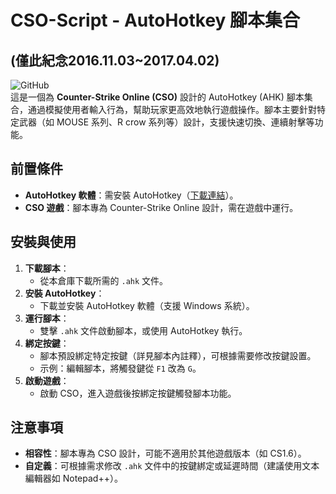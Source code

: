 


# CSO-Script - AutoHotkey 腳本集合
## (僅此紀念2016.11.03~2017.04.02)

![GitHub](https://img.shields.io/badge/CSO-AutoHotkey%20Scripts-brightgreen)  
這是一個為 **Counter-Strike Online (CSO)** 設計的 AutoHotkey (AHK) 腳本集合，通過模擬使用者輸入行為，幫助玩家更高效地執行遊戲操作。腳本主要針對特定武器（如 MOUSE 系列、R crow 系列等）設計，支援快速切換、連續射擊等功能。

## 前置條件

- **AutoHotkey 軟體**：需安裝 AutoHotkey（[下載連結](https://www.autohotkey.com/)）。
- **CSO 遊戲**：腳本專為 Counter-Strike Online 設計，需在遊戲中運行。

## 安裝與使用

1. **下載腳本**：
   - 從本倉庫下載所需的 `.ahk` 文件。
2. **安裝 AutoHotkey**：
   - 下載並安裝 AutoHotkey 軟體（支援 Windows 系統）。
3. **運行腳本**：
   - 雙擊 `.ahk` 文件啟動腳本，或使用 AutoHotkey 執行。
4. **綁定按鍵**：
   - 腳本預設綁定特定按鍵（詳見腳本內註釋），可根據需要修改按鍵設置。
   - 示例：編輯腳本，將觸發鍵從 `F1` 改為 `G`。
5. **啟動遊戲**：
   - 啟動 CSO，進入遊戲後按綁定按鍵觸發腳本功能。

## 注意事項

- **相容性**：腳本專為 CSO 設計，可能不適用於其他遊戲版本（如 CS1.6）。
- **自定義**：可根據需求修改 `.ahk` 文件中的按鍵綁定或延遲時間（建議使用文本編輯器如 Notepad++）。

